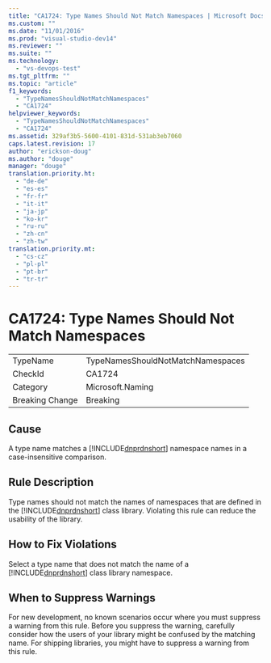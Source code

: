 ```yaml
---
title: "CA1724: Type Names Should Not Match Namespaces | Microsoft Docs"
ms.custom: ""
ms.date: "11/01/2016"
ms.prod: "visual-studio-dev14"
ms.reviewer: ""
ms.suite: ""
ms.technology: 
  - "vs-devops-test"
ms.tgt_pltfrm: ""
ms.topic: "article"
f1_keywords: 
  - "TypeNamesShouldNotMatchNamespaces"
  - "CA1724"
helpviewer_keywords: 
  - "TypeNamesShouldNotMatchNamespaces"
  - "CA1724"
ms.assetid: 329af3b5-5600-4101-831d-531ab3eb7060
caps.latest.revision: 17
author: "erickson-doug"
ms.author: "douge"
manager: "douge"
translation.priority.ht: 
  - "de-de"
  - "es-es"
  - "fr-fr"
  - "it-it"
  - "ja-jp"
  - "ko-kr"
  - "ru-ru"
  - "zh-cn"
  - "zh-tw"
translation.priority.mt: 
  - "cs-cz"
  - "pl-pl"
  - "pt-br"
  - "tr-tr"
---
```

# CA1724: Type Names Should Not Match Namespaces
|||  
|-|-|  
|TypeName|TypeNamesShouldNotMatchNamespaces|  
|CheckId|CA1724|  
|Category|Microsoft.Naming|  
|Breaking Change|Breaking|  
  
## Cause  
 A type name matches a [!INCLUDE[dnprdnshort](../code-quality/includes/dnprdnshort_md.md)] namespace names in a case-insensitive comparison.  
  
## Rule Description  
 Type names should not match the names of namespaces that are defined in the [!INCLUDE[dnprdnshort](../code-quality/includes/dnprdnshort_md.md)] class library. Violating this rule can reduce the usability of the library.  
  
## How to Fix Violations  
 Select a type name that does not match the name of a [!INCLUDE[dnprdnshort](../code-quality/includes/dnprdnshort_md.md)] class library namespace.  
  
## When to Suppress Warnings  
 For new development, no known scenarios occur where you must suppress a warning from this rule. Before you suppress the warning, carefully consider how the users of your library might be confused by the matching name. For shipping libraries, you might have to suppress a warning from this rule.